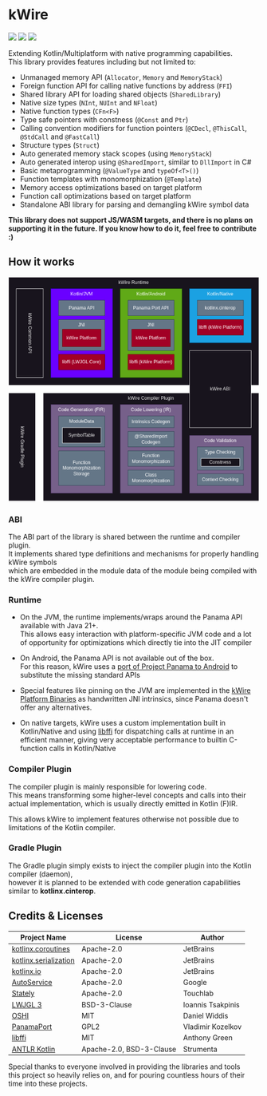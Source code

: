 # kWire

[![](https://git.karmakrafts.dev/kk/kwire/badges/master/pipeline.svg)](https://git.karmakrafts.dev/kk/kwire/-/pipelines)
[![](https://img.shields.io/maven-metadata/v?metadataUrl=https%3A%2F%2Frepo.maven.apache.org%2Fmaven2%2Fdev%2Fkarmakrafts%2Fkwire%2Fkwire-runtime%2Fmaven-metadata.xml
)](https://git.karmakrafts.dev/kk/kwire/-/packages)
[![](https://img.shields.io/maven-metadata/v?metadataUrl=https%3A%2F%2Fcentral.sonatype.com%2Frepository%2Fmaven-snapshots%2Fdev%2Fkarmakrafts%2Fkwire%2Fkwire-runtime%2Fmaven-metadata.xml
)](https://git.karmakrafts.dev/kk/kwire/-/packages)

Extending Kotlin/Multiplatform with native programming capabilities.  
This library provides features including but not limited to:

* Unmanaged memory API (`Allocator`, `Memory` and `MemoryStack`)
* Foreign function API for calling native functions by address (`FFI`)
* Shared library API for loading shared objects (`SharedLibrary`)
* Native size types (`NInt`, `NUInt` and `NFloat`)
* Native function types (`CFn<F>`)
* Type safe pointers with constness (`@Const` and `Ptr`)
* Calling convention modifiers for function pointers (`@CDecl`, `@ThisCall`, `@StdCall` and `@FastCall`)
* Structure types (`Struct`)
* Auto generated memory stack scopes (using `MemoryStack`)
* Auto generated interop using `@SharedImport`, similar to `DllImport` in C#
* Basic metaprogramming (`@ValueType` and `typeOf<T>()`)
* Function templates with monomorphization (`@Template`)
* Memory access optimizations based on target platform
* Function call optimizations based on target platform
* Standalone ABI library for parsing and demangling kWire symbol data

**This library does not support JS/WASM targets, and there is no plans on supporting it in the future.
If you know how to do it, feel free to contribute :)**

## How it works

![Architecture Diagram](/docs/architecture.png)

### ABI

The ABI part of the library is shared between the runtime and compiler plugin.  
It implements shared type definitions and mechanisms for properly handling kWire symbols  
which are embedded in the module data of the module being compiled with the kWire compiler plugin.

### Runtime

* On the JVM, the runtime implements/wraps around the Panama API available with Java 21+.  
  This allows easy interaction with platform-specific JVM code and a lot of opportunity for
  optimizations which directly tie into the JIT compiler

* On Android, the Panama API is not available out of the box.  
  For this reason, kWire uses a [port of Project Panama to Android](https://github.com/vova7878/PanamaPort) to substitute the 
  missing standard APIs

* Special features like pinning on the JVM are implemented in the [kWire Platform Binaries](https://git.karmakrafts.dev/kk/prebuilts/kwire-platform)
  as handwritten JNI intrinsics, since Panama doesn't offer any alternatives.

* On native targets, kWire uses a custom implementation built in Kotlin/Native and using
  [libffi](https://github.com/libffi/libffi) for dispatching calls at runtime in an efficient manner, giving very acceptable
  performance to builtin C-function calls in Kotlin/Native

### Compiler Plugin

The compiler plugin is mainly responsible for lowering code.  
This means transforming some higher-level concepts and calls into their actual implementation,
which is usually directly emitted in Kotlin (F)IR.  

This allows kWire to implement features otherwise not possible due to limitations of the 
Kotlin compiler.

### Gradle Plugin

The Gradle plugin simply exists to inject the compiler plugin into the Kotlin compiler (daemon),  
however it is planned to be extended with code generation capabilities similar to **kotlinx.cinterop**.

## Credits & Licenses

| Project Name                                                             | License                  | Author            |
|--------------------------------------------------------------------------|--------------------------|-------------------|
| [kotlinx.coroutines](https://github.com/Kotlin/kotlinx.coroutines)       | Apache-2.0               | JetBrains         |
| [kotlinx.serialization](https://github.com/Kotlin/kotlinx.serialization) | Apache-2.0               | JetBrains         |
| [kotlinx.io](https://github.com/Kotlin/kotlinx.serialization)            | Apache-2.0               | JetBrains         |
| [AutoService](https://github.com/google/auto/tree/main/service)          | Apache-2.0               | Google            |
| [Stately](https://github.com/touchlab/Stately)                           | Apache-2.0               | Touchlab          |
| [LWJGL 3](https://github.com/LWJGL/lwjgl3)                               | BSD-3-Clause             | Ioannis Tsakpinis |
| [OSHI](https://github.com/oshi/oshi)                                     | MIT                      | Daniel Widdis     |
| [PanamaPort](https://github.com/vova7878/PanamaPort)                     | GPL2                     | Vladimir Kozelkov |
| [libffi](https://github.com/libffi/libffi)                               | MIT                      | Anthony Green     |
| [ANTLR Kotlin](https://github.com/Strumenta/antlr-kotlin)                | Apache-2.0, BSD-3-Clause | Strumenta         |

Special thanks to everyone involved in providing the libraries and tools  
this project so heavily relies on, and for pouring countless hours of their
time into these projects.